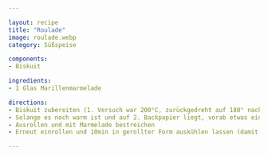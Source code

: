 ```yaml
---

layout: recipe
title: "Roulade"
image: roulade.webp
category: Süßspeise

components:
- Biskuit

ingredients:
- 1 Glas Marillenmarmelade

directions:
- Biskuit zubereiten (1. Versuch war 200°C, zurückgedreht auf 180° nach ca 4min, im Summe 20min > Biskuit war gut aber zu fest)
- Solange es noch warm ist und auf 2. Backpapier liegt, vorab etwas einrollen und Teig "an die Biegung gewöhnen"
- Ausrollen und mit Marmelade bestreichen
- Erneut einrollen und 10min in gerollter Form auskühlen lassen (damit es die Form behält)

---
```

